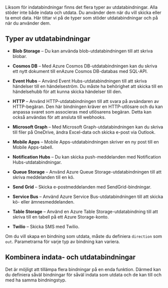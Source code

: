Liksom för indatabindningar finns det flera typer av utdatabindningar. Alla stöder inte både indata och utdata. Du använder dem när du vill skicka eller ta emot data. Här tittar vi på de typer som stöder utdatabindningar och på när du använder dem.

## <a name="output-binding-types"></a>Typer av utdatabindningar

- **Blob Storage** – Du kan använda blob-utdatabindningen till att skriva blobar.

- **Cosmos DB** – Med Azure Cosmos DB-utdatabindningen kan du skriva ett nytt dokument till enAzure Cosmos DB-databas med SQL-API.

- **Event Hubs** – Använd Event Hubs-utdatabindningen till att skriva händelser till en händelseström. Du måste ha behörighet att skicka till en händelsehubb för att kunna skicka händelser till den.

- **HTTP** – Använd HTTP-utdatabindningen till att svara på avsändaren av HTTP-begäran. Den här bindningen kräver en HTTP-utlösare och du kan anpassa svaret som associeras med utlösarens begäran. Detta kan också användas för att ansluta till webhooks.

- **Microsoft Graph** – Med Microsoft Graph-utdatabindningen kan du skriva till filer på OneDrive, ändra Excel-data och skicka e-post via Outlook.

- **Mobile Apps** – Mobile Apps-utdatabindningen skriver en ny post till en Mobile Apps-tabell.

- **Notification Hubs** – Du kan skicka push-meddelanden med Notification Hubs-utdatabindningar.

- **Queue Storage** – Använd Azure Queue Storage-utdatabindningen till att skriva meddelanden till en kö.

- **Send Grid** – Skicka e-postmeddelanden med SendGrid-bindningar.

- **Service Bus** – Använd Azure Service Bus-utdatabindningen till att skicka kö- eller ämnesmeddelanden.

- **Table Storage** – Använd en Azure Table Storage-utdatabindning till att skriva till en tabell på ett Azure Storage-konto.

- **Twilio** – Skicka SMS med Twilio.

Om du vill skapa en bindning som utdata, måste du definiera `direction` som `out`. Parametrarna för varje typ av bindning kan variera.

## <a name="combining-input-and-output-bindings"></a>Kombinera indata- och utdatabindningar 

Det är möjligt att tillämpa flera bindningar på en enda funktion. Därmed kan du definiera såväl bindningar för såväl indata som utdata och de kan till och med ha samma bindningstyp.